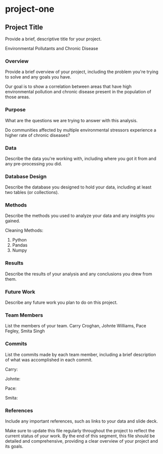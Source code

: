 # project-one

## Project Title

Provide a brief, descriptive title for your project.

Environmental Pollutants and Chronic Disease

### Overview

Provide a brief overview of your project, including the problem you're trying to solve and any goals you have.

Our goal is to show a correlation between areas that have high environmental pollution and chronic disease present in the population of those areas.

### Purpose

What are the questions we are trying to answer with this analysis.

Do communities affected by multiple environmental stressors experience a higher rate of chronic diseases?

### Data

Describe the data you're working with, including where you got it from and any pre-processing you did.

### Database Design

Describe the database you designed to hold your data, including at least two tables (or collections).

### Methods

Describe the methods you used to analyze your data and any insights you gained.

Cleaning Methods:
1. Python
2. Pandas
3. Numpy

### Results

Describe the results of your analysis and any conclusions you drew from them.

### Future Work

Describe any future work you plan to do on this project.

### Team Members

List the members of your team.
Carry Croghan, Johnte Williams, Pace Fegley, Smita Singh

### Commits

List the commits made by each team member, including a brief description of what was accomplished in each commit.

Carry:

Johnte:

Pace:

Smita:

### References

Include any important references, such as links to your data and slide deck.

Make sure to update this file regularly throughout the project to reflect the current status of your work. By the end of this segment, this file should be detailed and comprehensive, providing a clear overview of your project and its goals.
